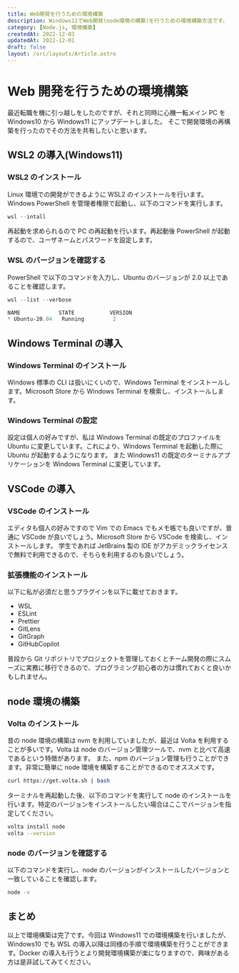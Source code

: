 ```yaml
---
title: Web開発を行うための環境構築
description: Windows11でWeb開発(node環境の構築)を行うための環境構築方法です。
category: [Node.js, 環境構築]
createdAt: 2022-12-03
updatedAt: 2022-12-01
draft: false
layout: /src/layouts/Article.astro
---
```


# Web 開発を行うための環境構築

最近転職を機に引っ越しをしたのですが、それと同時に心機一転メイン PC を Windows10 から Windows11 にアップデートしました。
そこで開発環境の再構築を行ったのでその方法を共有したいと思います。

## WSL2 の導入(Windows11)

### WSL2 のインストール

Linux 環境での開発ができるように WSL2 のインストールを行います。Windows PowerShell を管理者権限で起動し、以下のコマンドを実行します。

```powershell
wsl --intall
```

再起動を求められるので PC の再起動を行います。再起動後 PowerShell が起動するので、ユーザネームとパスワードを設定します。

### WSL のバージョンを確認する

PowerShell で以下のコマンドを入力し、Ubuntu のバージョンが 2.0 以上であることを確認します。

```powershell
wsl --list --verbose

NAME            STATE           VERSION
* Ubuntu-20.04   Running         2
```

## Windows Terminal の導入

### Windows Terminal のインストール

Windows 標準の CLI は扱いにくいので、Windows Terminal をインストールします。Microsoft Store から Windows Terminal を検索し、インストールします。

### Windows Terminal の設定

設定は個人の好みですが、私は Windows Terminal の既定のプロファイルを Ubuntu に変更しています。これにより、Windows Terminal を起動した際に Ubuntu が起動するようになります。
また Windows11 の既定のターミナルアプリケーションを Windows Terminal に変更しています。

## VSCode の導入

### VSCode のインストール

エディタも個人の好みですので Vim での Emacs でもメモ帳でも良いですが、普通に VSCode が良いでしょう。Microsoft Store から VSCode を検索し、インストールします。
学生であれば JetBrains 製の IDE がアカデミックライセンスで無料で利用できるので、そちらを利用するのも良いでしょう。

### 拡張機能のインストール

以下に私が必須だと思うプラグインを以下に載せておきます。

- WSL
- ESLint
- Prettier
- GitLens
- GitGraph
- GitHubCopilot

普段から Git リポジトリでプロジェクトを管理しておくとチーム開発の際にスムーズに実務に移行できるので、プログラミング初心者の方は慣れておくと良いかもしれません。

## node 環境の構築

### Volta のインストール

昔の node 環境の構築は nvm を利用していましたが、最近は Volta を利用することが多いです。Volta は node のバージョン管理ツールで、nvm と比べて高速であるという特徴があります。
また、npm のバージョン管理も行うことができます。非常に簡単に node 環境を構築することができるのでオススメです。

```bash
curl https://get.volta.sh | bash
```

ターミナルを再起動した後、以下のコマンドを実行して node のインストールを行います。特定のバージョンをインストールしたい場合はここでバージョンを指定してください。

```bash
volta install node
volta --version
```

### node のバージョンを確認する

以下のコマンドを実行し、node のバージョンがインストールしたバージョンと一致していることを確認します。

```bash
node -v
```

## まとめ

以上で環境構築は完了です。今回は Windows11 での環境構築を行いましたが、Windows10 でも WSL の導入以降は同様の手順で環境構築を行うことができます。Docker の導入も行うとより開発環境構築が楽になりますので、興味がある方は是非試してみてください。
